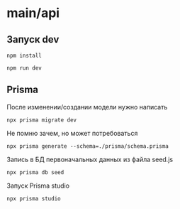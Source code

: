 # main/api

## Запуск dev

```shell
npm install
```

```shell
npm run dev
```


## Prisma

После изменении/создании модели нужно написать

```shell
npx prisma migrate dev
```
Не помню зачем, но может потребоваться
```shell
npx prisma generate --schema=./prisma/schema.prisma
```
Запись в БД первоначальных данных из файла seed.js
```shell
npx prisma db seed
```
Запуск Prisma studio
```shell
npx prisma studio
```
